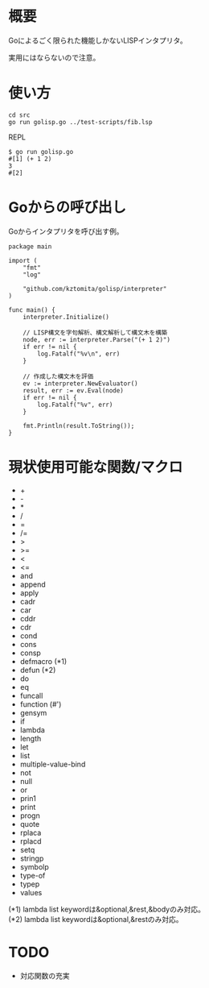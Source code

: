
# 概要

Goによるごく限られた機能しかないLISPインタプリタ。

実用にはならないので注意。

# 使い方

    cd src
    go run golisp.go ../test-scripts/fib.lsp


REPL

    $ go run golisp.go 
    #[1] (+ 1 2)
    3
    #[2] 

# Goからの呼び出し

Goからインタプリタを呼び出す例。

```
package main

import (
	"fmt"
	"log"

	"github.com/kztomita/golisp/interpreter"
)

func main() {
	interpreter.Initialize()

	// LISP構文を字句解析、構文解析して構文木を構築
	node, err := interpreter.Parse("(+ 1 2)")
	if err != nil {
		log.Fatalf("%v\n", err)
	}

	// 作成した構文木を評価
	ev := interpreter.NewEvaluator()
	result, err := ev.Eval(node)
	if err != nil {
		log.Fatalf("%v", err)
	}

	fmt.Println(result.ToString());
}
```

# 現状使用可能な関数/マクロ

- \+
- \-
- \*
- \/
- =
- \/=
- &gt;
- &gt;=
- &lt;
- &lt;=
- and
- append
- apply
- cadr
- car
- cddr
- cdr
- cond
- cons
- consp
- defmacro (*1)
- defun (*2)
- do
- eq
- funcall
- function (#')
- gensym
- if
- lambda
- length
- let
- list
- multiple-value-bind
- not
- null
- or
- prin1
- print
- progn
- quote
- rplaca
- rplacd
- setq
- stringp
- symbolp
- type-of
- typep
- values

(*1) lambda list keywordは&optional,&rest,&bodyのみ対応。<br />
(*2) lambda list keywordは&optional,&restのみ対応。

# TODO

- 対応関数の充実
